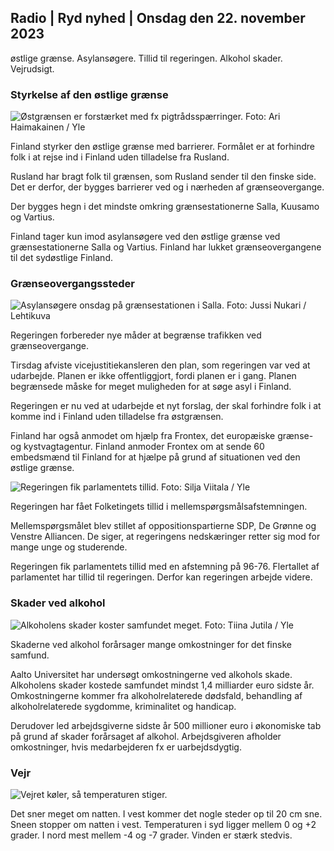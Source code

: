 ## Radio \| Ryd nyhed \| Onsdag den 22. november 2023

østlige grænse. Asylansøgere. Tillid til regeringen. Alkohol skader. Vejrudsigt.

### Styrkelse af den østlige grænse

![Østgrænsen er forstærket med fx pigtrådsspærringer. Foto: Ari Haimakainen / Yle](https://images.cdn.yle.fi/image/upload/c_crop,h_3078,w_5472,x_0,y_157/ar_1.7777777777777777,c_fill,g_faces,h_6270,0dpr,h_6200,wdpr.q_auto:eco/f_auto/fl_lossy/v1700489748/39-1203622655b691ed016a)

Finland styrker den østlige grænse med barrierer. Formålet er at forhindre folk i at rejse ind i Finland uden tilladelse fra Rusland.

Rusland har bragt folk til grænsen, som Rusland sender til den finske side. Det er derfor, der bygges barrierer ved og i nærheden af grænseovergange.

Der bygges hegn i det mindste omkring grænsestationerne Salla, Kuusamo og Vartius.

Finland tager kun imod asylansøgere ved den østlige grænse ved grænsestationerne Salla og Vartius. Finland har lukket grænseovergangene til det sydøstlige Finland.

### Grænseovergangssteder

![Asylansøgere onsdag på grænsestationen i Salla. Foto: Jussi Nukari / Lehtikuva](https://images.cdn.yle.fi/image/upload/c_crop,h_2879,w_5119,x_0,y_429/ar_1.77777777777777777,c_fill,g_05,w_12r,d_12r.q_auto:eco/f_auto/fl_lossy/v1700655653/39-1204918655df1f3cef50)

Regeringen forbereder nye måder at begrænse trafikken ved grænseovergange.

Tirsdag afviste vicejustitiekansleren den plan, som regeringen var ved at udarbejde. Planen er ikke offentliggjort, fordi planen er i gang. Planen begrænsede måske for meget muligheden for at søge asyl i Finland.

Regeringen er nu ved at udarbejde et nyt forslag, der skal forhindre folk i at komme ind i Finland uden tilladelse fra østgrænsen.

Finland har også anmodet om hjælp fra Frontex, det europæiske grænse- og kystvagtagentur. Finland anmoder Frontex om at sende 60 embedsmænd til Finland for at hjælpe på grund af situationen ved den østlige grænse.

![Regeringen fik parlamentets tillid. Foto: Silja Viitala / Yle](https://images.cdn.yle.fi/image/upload/c_crop,h_2241,w_3983,x_0,y_325/ar_1.7777777777777777,c_fill,g_faces,h_6270,0dpr.q_auto:eco/f_auto/fl_lossy/v1696934704/39-118409465252a7d6dc9d)

Regeringen har fået Folketingets tillid i mellemspørgsmålsafstemningen.

Mellemspørgsmålet blev stillet af oppositionspartierne SDP, De Grønne og Venstre Alliancen. De siger, at regeringens nedskæringer retter sig mod for mange unge og studerende.

Regeringen fik parlamentets tillid med en afstemning på 96-76. Flertallet af parlamentet har tillid til regeringen. Derfor kan regeringen arbejde videre.

### Skader ved alkohol

![Alkoholens skader koster samfundet meget. Foto: Tiina Jutila / Yle](https://images.cdn.yle.fi/image/upload/c_crop,h_2944,w_5235,x_0,y_312/ar_1.7777777777777777,c_fill,g_faces,h_6270,0dpr.q_auto:eco/f_auto/fl_lossy/v1700406169/39-1203003655a1febe291f)

Skaderne ved alkohol forårsager mange omkostninger for det finske samfund.

Aalto Universitet har undersøgt omkostningerne ved alkohols skade. Alkoholens skader kostede samfundet mindst 1,4 milliarder euro sidste år. Omkostningerne kommer fra alkoholrelaterede dødsfald, behandling af alkoholrelaterede sygdomme, kriminalitet og handicap.

Derudover led arbejdsgiverne sidste år 500 millioner euro i økonomiske tab på grund af skader forårsaget af alkohol. Arbejdsgiveren afholder omkostninger, hvis medarbejderen fx er uarbejdsdygtig.

### Vejr

![Vejret køler, så temperaturen stiger.](https://images.cdn.yle.fi/image/upload/c_crop,h_1080,w_1919,x_0,y_0/ar_1.7777777777777777,c_fill,g_faces,h_670,h_670,h_675/dpr_1.0/q_auto:eco/f_auto/fl_lossy/v1700671048/39-1205140655e2e229bced)

Det sner meget om natten. I vest kommer det nogle steder op til 20 cm sne. Sneen stopper om natten i vest. Temperaturen i syd ligger mellem 0 og +2 grader. I nord mest mellem -4 og -7 grader. Vinden er stærk stedvis.